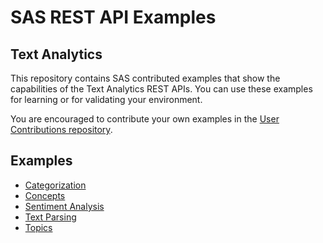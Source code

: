 # SAS REST API Examples

## Text Analytics

This repository contains SAS contributed examples that show the capabilities of the Text Analytics REST APIs. You can use these examples for learning or for validating your environment.

You are encouraged to contribute your own examples in the [User Contributions repository](User_and_Aggregated_Samples).

## Examples

* [Categorization](categorization.md)
* [Concepts](concepts.md)
* [Sentiment Analysis](sentimentAnalysis.md)
* [Text Parsing](textParsing.md)
* [Topics](topics.md)
